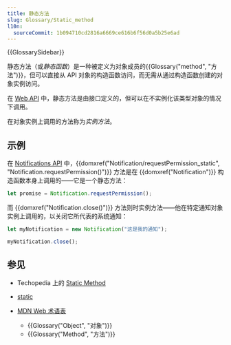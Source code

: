 ```yaml
---
title: 静态方法
slug: Glossary/Static_method
l10n:
  sourceCommit: 1b094710cd2816a6669ce616b6f56d0a5b25e6ad
---
```


{{GlossarySidebar}}

静态方法（或*静态函数*）是一种被定义为对象成员的{{Glossary("method", "方法")}}，但可以直接从 API 对象的构造函数访问，而无需从通过构造函数创建的对象实例访问。

在 [Web API](/zh-CN/docs/Web/API) 中，静态方法是由接口定义的，但可以在不实例化该类型对象的情况下调用。

在对象实例上调用的方法称为*实例方法*。

## 示例

在 [Notifications API](/zh-CN/docs/Web/API/Notifications_API) 中，{{domxref("Notification/requestPermission_static", "Notification.requestPermission()")}} 方法是在 {{domxref("Notification")}} 构造函数本身上调用的——它是一个静态方法：

```js
let promise = Notification.requestPermission();
```

而 {{domxref("Notification.close()")}} 方法则时实例方法——他在特定通知对象实例上调用的，以关闭它所代表的系统通知：

```js
let myNotification = new Notification("这是我的通知");

myNotification.close();
```

## 参见

- Techopedia 上的 [Static Method](https://www.techopedia.com/definition/24034/static-method-java)
- [static](/en-US/docs/Web/JavaScript/Reference/Classes/static)
- [MDN Web 术语表](/en-US/docs/Glossary)

  - {{Glossary("Object", "对象")}}
  - {{Glossary("Method", "方法")}}

